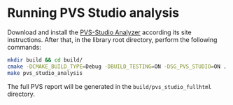 # Running PVS Studio analysis

Download and install the [PVS-Studio Analyzer](https://www.viva64.com/en/pvs-studio/)
according its site instructions. After that, in the library root directory,
perform the following commands:

```bash
mkdir build && cd build/
cmake -DCMAKE_BUILD_TYPE=Debug -DBUILD_TESTING=ON -DSG_PVS_STUDIO=ON ..
make pvs_studio_analysis
```

The full PVS report will be generated in the `build/pvs_studio_fullhtml` directory.
